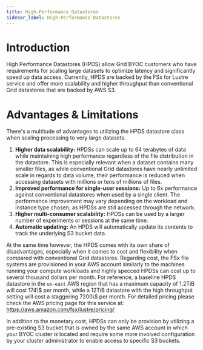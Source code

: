 ```yaml
---
title: High-Performance Datastores
sidebar_label: High-Performance Datastores
---
```


# Introduction

High Performance Datastores (HPDS) allow Grid BYOC customers who have requirements for scaling large datasets to optimize latency and significantly speed up data access. Currently, HPDS are backed by the FSx for Lustre service and offer more scalability and higher throughput than conventional Grid datastores that are backed by AWS S3.

# Advantages & Limitations

There's a multitude of advantages to utilizing the HPDS datastore class when scaling processing to very large datasets. 

1. **Higher data scalability:** HPDSs can scale up to 64 terabytes of data while maintaining high performance regardless of the file distribution in the datastore. This is especially relevant when a dataset contains many smaller files, as while conventional Grid datastores have nearly unlimited scale in regards to data volume, their performance is reduced when accessing datasets with millions or tens of millions of files.
2. **Improved performance for single-user sessions:** Up to 6x performance against conventional datastores when used by a single client. The performance improvement may vary depending on the workload and instance type chosen, as HPDSs are still accessed through the network.
3. **Higher multi-consumer scalability:** HPDSs can be used by a larger number of experiments or sessions at the same time.
4. **Automatic updating:** An HPDS will automatically update its contents to track the underlying S3 bucket data.

At the same time however, the HPDS comes with its own share of disadvantages, especially when it comes to cost and flexibility when compared with conventional Grid datastores. Regarding cost, the FSx file systems are provisioned in your AWS account similarly to the machines running your compute workloads and highly specced HPDSs can cost up to several thousand dollars per month. For reference, a baseline HPDS datastore in the `us-east` AWS region
that has a maximum capacity of 1.2TiB will cost 174\\$ per month, while a 12TiB datastore with the high throughput setting will cost a staggering 7200\\$ per month. For detailed pricing please check the AWS pricing page for this service at: https://aws.amazon.com/fsx/lustre/pricing/

In addition to the monetary cost, HPDSs can only be provision by utilizing a pre-existing S3 bucket that is owned by the same AWS account in which your BYOC cluster is located and require some more involved configuration by your cluster administrator to enable access to specific S3 buckets.



